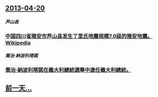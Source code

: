## [2013-04-20](/zh/news/2013/04/20/index.md)

##### 芦山县
### [ 中国四川省雅安市芦山县发生了里氏地震规模7.0级的雅安地震。Wikipedia](/zh/news/2013/04/20/中国四川省雅安市芦山县发生了里氏地震规模70级的雅安地震-Wikipedia.md)
##### 喬治·納波利塔諾
### [ 喬治·納波利塔諾在義大利總統選舉中連任義大利總統。](/zh/news/2013/04/20/喬治-納波利塔諾在義大利總統選舉中連任義大利總統.md)
## [前一天...](/zh/news/2013/04/19/index.md)

